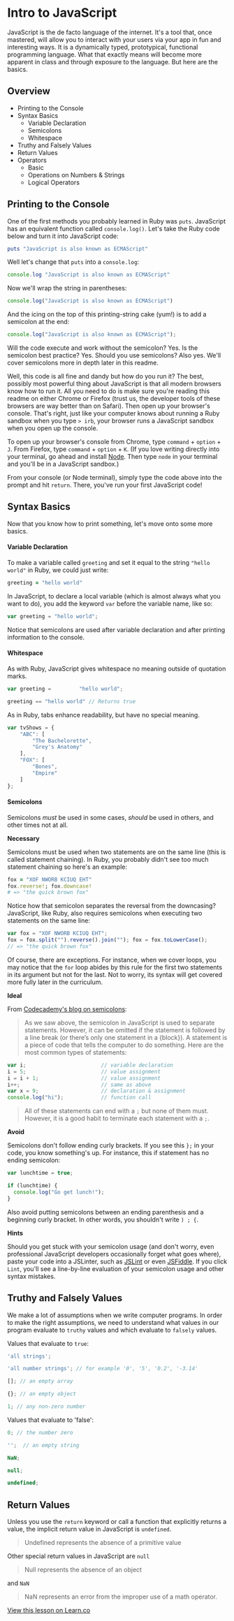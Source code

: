 # Intro to JavaScript

JavaScript is the de facto language of the internet. It's a tool that, once mastered, will allow you to interact with your users via your app in fun and interesting ways. It is a dynamically typed, prototypical, functional programming language. What that exactly means will become more apparent in class and through exposure to the language. But here are the basics.

## Overview

* Printing to the Console
* Syntax Basics
  * Variable Declaration
  * Semicolons
  * Whitespace
* Truthy and Falsely Values
* Return Values
* Operators
  * Basic
  * Operations on Numbers & Strings
  * Logical Operators

## Printing to the Console

One of the first methods you probably learned in Ruby was `puts`. JavaScript has an equivalent function called `console.log()`. Let's take the Ruby code below and turn it into JavaScript code:

```ruby
puts "JavaScript is also known as ECMAScript"
```

Well let's change that `puts` into a `console.log`:

```javascript
console.log "JavaScript is also known as ECMAScript"
```
Now we'll wrap the string in parentheses:

```javascript
console.log("JavaScript is also known as ECMAScript")
```

And the icing on the top of this printing-string cake (yum!) is to add a semicolon at the end:

```javascript
console.log("JavaScript is also known as ECMAScript");
```

Will the code execute and work without the semicolon? Yes. Is the semicolon best practice? Yes. Should you use semicolons? Also yes. We'll cover semicolons more in depth later in this readme.

Well, this code is all fine and dandy but how do you run it? The best, possibly most powerful thing about JavaScript is that all modern browsers know how to run it. All you need to do is make sure you're reading this readme on either Chrome or Firefox (trust us, the developer tools of these browsers are way better than on Safari). Then open up your browser's console. That's right, just like your computer knows about running a Ruby sandbox when you type `> irb`, your browser runs a JavaScript sandbox when you open up the console.

To open up your browser's console from Chrome, type `command` + `option` + `J`. From Firefox, type `command` + `option` + `K`. (If you love writing directly into your terminal, go ahead and install [Node](http://blog.teamtreehouse.com/install-node-js-npm-mac). Then type `node` in your terminal and you'll be in a JavaScript sandbox.)

From your console (or Node terminal), simply type the code above into the prompt and hit `return`. There, you've run your first JavaScript code!

## Syntax Basics

Now that you know how to print something, let's move onto some more basics. 

#### Variable Declaration

To make a variable called `greeting` and set it equal to the string `"hello world"` in Ruby, we could just write:

```ruby
greeting = "hello world"
```

In JavaScript, to declare a local variable (which is almost always what you want to do), you add the keyword `var` before the variable name, like so:

```javascript
var greeting = "hello world";
```
Notice that semicolons are used after variable declaration and after printing information to the console.

#### Whitespace

As with Ruby, JavaScript gives whitespace no meaning outside of quotation marks.

```javascript
var greeting =         "hello world";

greeting == "hello world" // Returns true
```

As in Ruby, tabs enhance readability, but have no special meaning.

```javascript
var tvShows = {
    "ABC": [
        "The Bachelorette",
        "Grey's Anatomy"
    ],
    "FOX": [
        "Bones",
        "Empire"
    ]
};
```

#### Semicolons

Semicolons *must* be used in some cases, *should* be used in others, and other times not at all.

**Necessary**

Semicolons must be used when two statements are on the same line (this is called statement chaining). In Ruby, you probably didn't see too much statement chaining so here's an example:

```ruby
fox = "XOF NWORB KCIUQ EHT"
fox.reverse!; fox.downcase!
# => "the quick brown fox"
```

Notice how that semicolon separates the reversal from the downcasing? JavaScript, like Ruby, also requires semicolons when executing two statements on the same line:

```javascript
var fox = "XOF NWORB KCIUQ EHT";
fox = fox.split("").reverse().join(""); fox = fox.toLowerCase();
// => "the quick brown fox"
```
Of course, there are exceptions. For instance, when we cover loops, you may notice that the `for` loop abides by this rule for the first two statements in its argument but not for the last. Not to worry, its syntax will get covered more fully later in the curriculum.

**Ideal**

From [Codecademy's blog on semicolons](http://www.codecademy.com/blog/78-your-guide-to-semicolons-in-javascript):

>As we saw above, the semicolon in JavaScript is used to separate statements. However, it can be omitted if the statement is followed by a line break (or there’s only one statement in a {block}). A statement is a piece of code that tells the computer to do something. Here are the most common types of statements:

```javascript
var i;                        // variable declaration
i = 5;                        // value assignment
i = i + 1;                    // value assignment
i++;                          // same as above
var x = 9;                    // declaration & assignment
console.log("hi");            // function call
```

> All of these statements can end with a `;` but none of them must. However, it is a good habit to terminate each statement with a `;`.

**Avoid**

Semicolons don't follow ending curly brackets. If you see this `};` in your code, you know something's up. For instance, this if statement has no ending semicolon:

```javascript
var lunchtime = true;

if (lunchtime) {
  console.log("Go get lunch!");
}
```

Also avoid putting semicolons between an ending parenthesis and a beginning curly bracket. In other words, you shouldn't write `) ; {`.

**Hints**

Should you get stuck with your semicolon usage (and don't worry, even professional JavaScript developers occasionally forget what goes where), paste your code into a JSLinter, such as [JSLint](http://www.jslint.com/) or even [JSFiddle](http://jsfiddle.net/). If you click `Lint`, you'll see a line-by-line evaluation of your semicolon usage and other syntax mistakes.

## Truthy and Falsely Values

We make a lot of assumptions when we write computer programs. In order to make the right assumptions, we need to understand what values in our program evaluate to `truthy` values and which evaluate to `falsely` values.

Values that evaluate to `true`:

```javascript
'all strings';

'all number strings'; // for example '0', '5', '0.2', '-3.14'

[]; // an empty array

{}; // an empty object

1; // any non-zero number
```

Values that evaluate to 'false':
  
```javascript
0; // the number zero

'';  // an empty string

NaN;

null; 

undefined;
```
  
## Return Values

Unless you use the `return` keyword or call a function that explicitly returns a value, the implicit return value in JavaScript is  `undefined`.

> Undefined represents the absence of a primitive value

Other special return values in JavaScript are `null`

> Null represents the absence of an object

and `NaN`

> NaN represents an error from the improper use of a math operator.



<a href='https://learn.co/lessons/js-basics-readme' data-visibility='hidden'>View this lesson on Learn.co</a>
